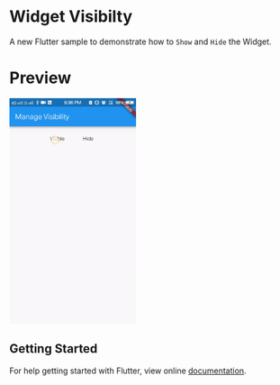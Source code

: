 # Widget Visibilty

A new Flutter sample to demonstrate how to `Show` and `Hide` the Widget.

# Preview

<img src="./sample/demo.gif" height="400" alt="Screenshot"/>

## Getting Started

For help getting started with Flutter, view online
[documentation](https://flutter.io/).
